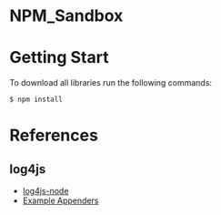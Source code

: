 # NPM_Sandbox

# Getting Start

To download all libraries run the following commands:     

```
$ npm install
```

# References

## log4js
* [log4js-node](https://log4js-node.github.io/log4js-node/index.html)
* [Example Appenders](https://github.com/jstevenperry/IBM-Developer/blob/master/Node.js/Course/Unit-10/example-11.js) 
